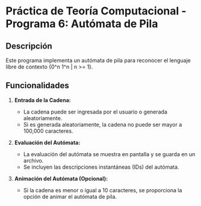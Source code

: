 # Práctica de Teoría Computacional - Programa 6: Autómata de Pila

## Descripción

Este programa implementa un autómata de pila para reconocer el lenguaje libre de contexto {0^n 1^n | n >= 1}.

## Funcionalidades

1. **Entrada de la Cadena:**
   - La cadena puede ser ingresada por el usuario o generada aleatoriamente.
   - Si es generada aleatoriamente, la cadena no puede ser mayor a 100,000 caracteres.

2. **Evaluación del Autómata:**
   - La evaluación del autómata se muestra en pantalla y se guarda en un archivo.
   - Se incluyen las descripciones instantáneas (IDs) del autómata.

3. **Animación del Autómata (Opcional):**
   - Si la cadena es menor o igual a 10 caracteres, se proporciona la opción de animar el autómata de pila.
